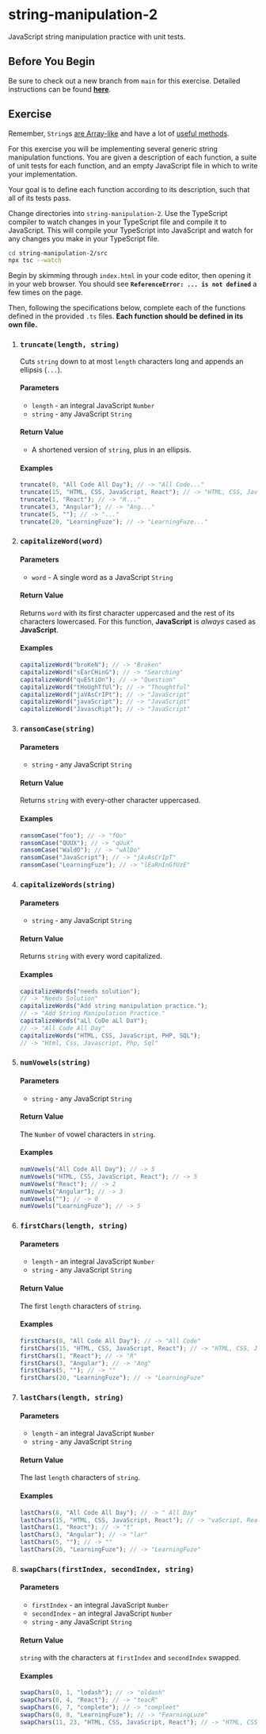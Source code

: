# string-manipulation-2

JavaScript string manipulation practice with unit tests.

## Before You Begin

Be sure to check out a new branch from `main` for this exercise. Detailed instructions can be found [**here**](../../guides/starting-an-exercise).

## Exercise

Remember, `String`s [are Array-like](https://developer.mozilla.org/en-US/docs/Web/JavaScript/Reference/Global_Objects/String#Character_access) and have a lot of [useful methods](https://developer.mozilla.org/en-US/docs/Web/JavaScript/Reference/Global_Objects/String#Methods_2).

For this exercise you will be implementing several generic string manipulation functions. You are given a description of each function, a suite of unit tests for each function, and an empty JavaScript file in which to write your implementation.

Your goal is to define each function according to its description, such that all of its tests pass.

Change directories into `string-manipulation-2`. Use the TypeScript compiler to watch changes in your TypeScript file and compile it to JavaScript. This will compile your TypeScript into JavaScript and watch for any changes you make in your TypeScript file.

```sh
cd string-manipulation-2/src
npx tsc --watch
```

Begin by skimming through `index.html` in your code editor, then opening it in your web browser. You should see **`ReferenceError: ... is not defined`** a few times on the page.

Then, following the specifications below, complete each of the functions defined in the provided `.ts` files. **Each function should be defined in its own file.**

1. ### `truncate(length, string)`

   Cuts `string` down to at most `length` characters long and appends an ellipsis (`...`).

   #### Parameters

   - `length` - an integral JavaScript `Number`
   - `string` - any JavaScript `String`

   #### Return Value

   - A shortened version of `string`, plus in an ellipsis.

   #### Examples

   ```js
   truncate(8, "All Code All Day"); // -> "All Code..."
   truncate(15, "HTML, CSS, JavaScript, React"); // -> "HTML, CSS, Java..."
   truncate(1, "React"); // -> "R..."
   truncate(3, "Angular"); // -> "Ang..."
   truncate(5, ""); // -> "..."
   truncate(20, "LearningFuze"); // -> "LearningFuze..."
   ```

1. ### `capitalizeWord(word)`

   #### Parameters

   - `word` - A single word as a JavaScript `String`

   #### Return Value

   Returns `word` with its first character uppercased and the rest of its characters lowercased. For this function, **JavaScript** is _always_ cased as **JavaScript**.

   #### Examples

   ```js
   capitalizeWord("broKeN"); // -> "Broken"
   capitalizeWord("sEarCHinG"); // -> "Searching"
   capitalizeWord("quEStiOn"); // -> "Question"
   capitalizeWord("tHoUghTfUl"); // -> "Thoughtful"
   capitalizeWord("jaVAsCrIPt"); // -> "JavaScript"
   capitalizeWord("javaScript"); // -> "JavaScript"
   capitalizeWord("JavascRipt"); // -> "JavaScript"
   ```

1. ### `ransomCase(string)`

   #### Parameters

   - `string` - any JavaScript `String`

   #### Return Value

   Returns `string` with every-other character uppercased.

   #### Examples

   ```js
   ransomCase("foo"); // -> "fOo"
   ransomCase("QUUX"); // -> "qUuX"
   ransomCase("WaldO"); // -> "wAlDo"
   ransomCase("JavaScript"); // -> "jAvAsCrIpT"
   ransomCase("LearningFuze"); // -> "lEaRnInGfUzE"
   ```

1. ### `capitalizeWords(string)`

   #### Parameters

   - `string` - any JavaScript `String`

   #### Return Value

   Returns `string` with every word capitalized.

   #### Examples

   ```js
   capitalizeWords("needs solution");
   // -> "Needs Solution"
   capitalizeWords("Add string manipulation practice.");
   // -> "Add String Manipulation Practice."
   capitalizeWords("aLl CoDe aLl DaY");
   // -> "All Code All Day"
   capitalizeWords("HTML, CSS, JavaScript, PHP, SQL");
   // -> "Html, Css, Javascript, Php, Sql"
   ```

1. ### `numVowels(string)`

   #### Parameters

   - `string` - any JavaScript `String`

   #### Return Value

   The `Number` of vowel characters in `string`.

   #### Examples

   ```js
   numVowels("All Code All Day"); // -> 5
   numVowels("HTML, CSS, JavaScript, React"); // -> 5
   numVowels("React"); // -> 2
   numVowels("Angular"); // -> 3
   numVowels(""); // -> 0
   numVowels("LearningFuze"); // -> 5
   ```

1. ### `firstChars(length, string)`

   #### Parameters

   - `length` - an integral JavaScript `Number`
   - `string` - any JavaScript `String`

   #### Return Value

   The first `length` characters of `string`.

   #### Examples

   ```js
   firstChars(8, "All Code All Day"); // -> "All Code"
   firstChars(15, "HTML, CSS, JavaScript, React"); // -> "HTML, CSS, Java"
   firstChars(1, "React"); // -> "R"
   firstChars(3, "Angular"); // -> "Ang"
   firstChars(5, ""); // -> ""
   firstChars(20, "LearningFuze"); // -> "LearningFuze"
   ```

1. ### `lastChars(length, string)`

   #### Parameters

   - `length` - an integral JavaScript `Number`
   - `string` - any JavaScript `String`

   #### Return Value

   The last `length` characters of `string`.

   #### Examples

   ```js
   lastChars(8, "All Code All Day"); // -> " All Day"
   lastChars(15, "HTML, CSS, JavaScript, React"); // -> "vaScript, React"
   lastChars(1, "React"); // -> "t"
   lastChars(3, "Angular"); // -> "lar"
   lastChars(5, ""); // -> ""
   lastChars(20, "LearningFuze"); // -> "LearningFuze"
   ```

1. ### `swapChars(firstIndex, secondIndex, string)`

   #### Parameters

   - `firstIndex` - an integral JavaScript `Number`
   - `secondIndex` - an integral JavaScript `Number`
   - `string` - any JavaScript `String`

   #### Return Value

   `string` with the characters at `firstIndex` and `secondIndex` swapped.

   #### Examples

   ```js
   swapChars(0, 1, "lodash"); // -> "oldash"
   swapChars(0, 4, "React"); // -> "teacR"
   swapChars(6, 7, "complete"); // -> "compleet"
   swapChars(0, 8, "LearningFuze"); // -> "FearningLuze"
   swapChars(11, 23, "HTML, CSS, JavaScript, React"); // -> "HTML, CSS, RavaScript, Jeact"
   ```
